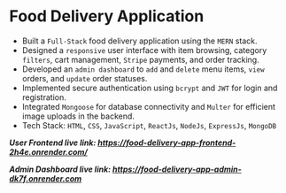 # Food Delivery Application


* Built a `Full-Stack` food delivery application using the `MERN` stack.
* Designed a `responsive` user interface with item browsing, category `filters`, cart management, `Stripe` payments, and
order tracking.
* Developed an `admin dashboard` to `add` and `delete` menu items, `view` orders, and `update` order statuses.
* Implemented secure authentication using `bcrypt` and `JWT` for login and registration.
* Integrated `Mongoose` for database connectivity and `Multer` for efficient image uploads in the backend.
* Tech Stack: `HTML`, `CSS`, `JavaScript`, `ReactJs`, `NodeJs`, `ExpressJs`, `MongoDB`

***User Frontend live link: https://food-delivery-app-frontend-2h4e.onrender.com/***

***Admin Dashboard live link: https://food-delivery-app-admin-dk7f.onrender.com***
